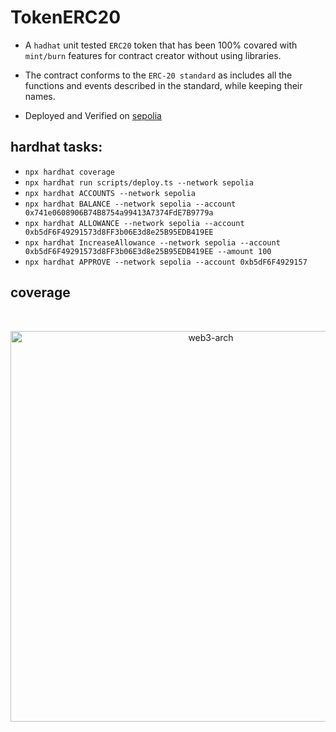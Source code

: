 # TokenERC20

- A `hadhat` unit tested `ERC20` token that has been 100% covared with `mint/burn` features for contract creator without using libraries.
- The contract conforms to the `ERC-20 standard` as includes all the functions and events described in the standard, while keeping their names.

- Deployed and Verified on [sepolia](https://sepolia.etherscan.io/address/0xa883d9C6F7FC4baB52AcD2E42E51c4c528d7F7D3)

## hardhat tasks:

- `npx hardhat coverage`
- `npx hardhat run scripts/deploy.ts --network sepolia`
- `npx hardhat ACCOUNTS --network sepolia`
- `npx hardhat BALANCE --network sepolia --account 0x741e0608906B74B8754a99413A7374FdE7B9779a`
- `npx hardhat ALLOWANCE --network sepolia --account 0xb5dF6F49291573d8FF3b06E3d8e25B95EDB419EE`
- `npx hardhat IncreaseAllowance --network sepolia --account 0xb5dF6F49291573d8FF3b06E3d8e25B95EDB419EE --amount 100`
- `npx hardhat APPROVE --network sepolia --account 0xb5dF6F4929157`

## coverage

<br/>
<p align="center">
<img src="img/coveage.png" width="625" alt="web3-arch">
</a>
</p>
<br/>
